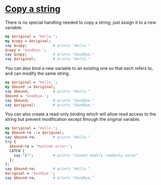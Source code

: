 [1]: http://rosettacode.org/wiki/Copy_a_string

# [Copy a string][1]

There is no special handling needed to copy a string; just assign it to a new variable:

```perl
my $original = 'Hello.';
my $copy = $original;
say $copy;            # prints "Hello."
$copy = 'Goodbye.';
say $copy;            # prints "Goodbye."
say $original;        # prints "Hello."
```


You can also bind a new variable to an existing one so that each refers to, and can modify the same string.

```perl
my $original = 'Hello.';
my $bound := $original;
say $bound;           # prints "Hello."
$bound = 'Goodbye.';
say $bound;           # prints "Goodbye."
say $original;        # prints "Goodbye."
```


You can also create a read-only binding which will allow read access to the string but prevent modification except through the original variable.

```perl
my $original = 'Hello.';
my $bound-ro ::= $original;
say $bound-ro;        # prints "Hello."
try {
  $bound-ro = 'Runtime error!';
  CATCH {
    say "$!";         # prints "Cannot modify readonly value"
  };
};
say $bound-ro;        # prints "Hello."
$original = 'Goodbye.';
say $bound-ro;        # prints "Goodbye."
```